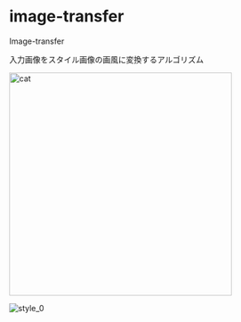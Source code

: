 # image-transfer

Image-transfer

入力画像をスタイル画像の画風に変換するアルゴリズム

<img width="400" alt="cat" src="https://user-images.githubusercontent.com/77662466/106229401-d667a100-6230-11eb-88e1-793bca4100af.png">

![style_0](https://user-images.githubusercontent.com/77662466/106229451-ed0df800-6230-11eb-8020-c8b573935c92.png)
